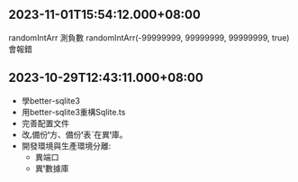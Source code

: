 ## 2023-11-01T15:54:12.000+08:00

randomIntArr 測負數
 randomIntArr(-99999999, 99999999, 99999999, true) 會報錯

## 2023-10-29T12:43:11.000+08:00

* 學better-sqlite3
* 用better-sqlite3重構Sqlite.ts
* 完善配置文件
* 改ᵣ備份ᵗ方、備份ᵗ表ˋ在異ᵗ庫。
* 開發環境與生產環境分離:
  * 異端口
  * 異ᵗ數據庫

